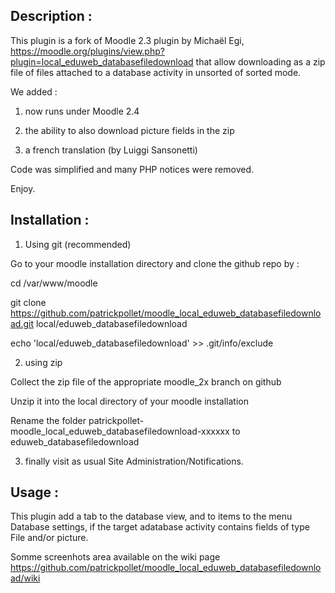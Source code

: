Description :
-------------

This plugin is a fork of  Moodle 2.3 plugin by Michaël Egi, https://moodle.org/plugins/view.php?plugin=local_eduweb_databasefiledownload that allow downloading as a zip file of files attached to a database activity in unsorted of sorted mode.

We added :

1) now runs under Moodle 2.4

2) the ability to also download picture fields in the zip

3) a french translation (by Luiggi Sansonetti)


Code was simplified and many PHP notices were removed.

Enjoy. 


Installation :
--------------

1) Using git (recommended)

Go to your moodle installation directory and clone the github repo by :

 cd /var/www/moodle
 
 git clone  https://github.com/patrickpollet/moodle_local_eduweb_databasefiledownload.git  local/eduweb_databasefiledownload
 
 echo 'local/eduweb_databasefiledownload' >> .git/info/exclude
 

 
2) using zip

Collect the zip file of the appropriate moodle_2x branch on github

Unzip it into the local directory of your moodle installation

Rename the folder patrickpollet-moodle_local_eduweb_databasefiledownload-xxxxxx to eduweb_databasefiledownload

3) finally visit as usual Site Administration/Notifications.


Usage :
-------

This plugin add a tab to the database view, and to items to the menu Database settings, if the target adatabase activity contains fields of type File and/or picture.

Somme screenhots area available on the wiki page https://github.com/patrickpollet/moodle_local_eduweb_databasefiledownload/wiki
